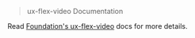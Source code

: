 > ux-flex-video Documentation

Read [Foundation's ux-flex-video](http://foundation.zurb.com/docs/components/ux-flex-video.html) docs for more details.

